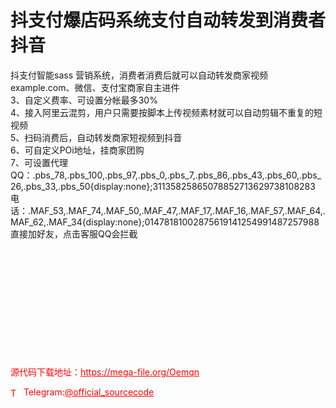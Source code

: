 # 抖支付爆店码系统支付自动转发到消费者抖音

抖支付智能sass 营销系统，消费者消费后就可以自动转发商家视频<br>example.com、微信、支付宝商家自主进件<br>3、自定义费率、可设置分帐最多30%<br>4、接入阿里云混剪，用户只需要按脚本上传视频素材就可以自动剪辑不重复的短视频<br>5、扫码消费后，自动转发商家短视频到抖音<br>6、可自定义POi地址，挂商家团购<br>7、可设置代理<br>QQ：.pbs_78,.pbs_100,.pbs_97,.pbs_0,.pbs_7,.pbs_86,.pbs_43,.pbs_60,.pbs_26,.pbs_33,.pbs_50{display:none};31135825865078852713629738108283 电话：.MAF_53,.MAF_74,.MAF_50,.MAF_47,.MAF_17,.MAF_16,.MAF_57,.MAF_64,.MAF_62,.MAF_34{display:none};01478181002875619141254991487257988 直接加好友，点击客服QQ会拦截<br><br> <br> <br> <br> <br> <br> <br> <br> <br><br><br>


<p style="color: red;">源代码下载地址：<a href="https://mega-file.org/Oemqn" style="color: red;">https://mega-file.org/Oemqn</a></p><p style="color: red;"><img src="https://cdn-icons-png.flaticon.com/512/2111/2111646.png" alt="Telegram Icon" style="width: 16px; vertical-align: middle; margin-right: 5px;">Telegram:<a href="https://t.me/official_sourcecode" style="color: red;">@official_sourcecode</a></p>